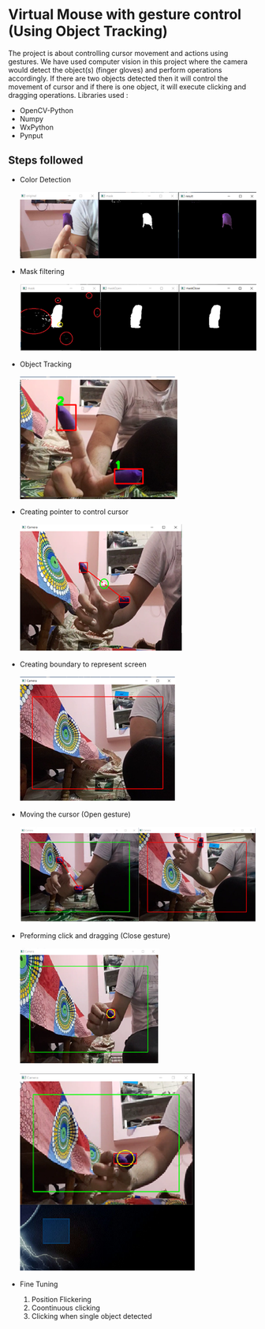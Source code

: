 
# Virtual Mouse with gesture control (Using Object Tracking)

The project is about controlling cursor movement and actions using gestures. We have used computer vision in this project where the camera would detect the object(s) (finger gloves) and perform operations accordingly. If there are two objects detected then it will control the movement of cursor and if there is one object, it will execute clicking and dragging operations.
Libraries used :
* OpenCV-Python	
* Numpy
* WxPython
* Pynput



## Steps followed

- Color Detection<br><br>
![Color Detection](https://github.com/DV821/Virtual-Mouse-with-Object-Tracking/blob/main/Outputs/Color%20Detection.png)

- Mask filtering<br><br>
![Filtering Mask](https://github.com/DV821/Virtual-Mouse-with-Object-Tracking/blob/main/Outputs/Filtering%20Mask.png)

- Object Tracking<br><br>
![Object Tracking](https://github.com/DV821/Virtual-Mouse-with-Object-Tracking/blob/main/Outputs/Object%20Tracking.png)

- Creating pointer to control cursor <br><br>
![Pointer Creation](https://github.com/DV821/Virtual-Mouse-with-Object-Tracking/blob/main/Outputs/Pointer%20Creation.png)

- Creating boundary to represent screen<br><br>
![Boundary Screen](https://github.com/DV821/Virtual-Mouse-with-Object-Tracking/blob/main/Outputs/Boundary%20Screen.png)

- Moving the cursor (Open gesture)<br><br>
![Open Gesture](https://github.com/DV821/Virtual-Mouse-with-Object-Tracking/blob/main/Outputs/Open%20Gesture.png)

- Preforming click and dragging (Close gesture)<br><br>
![Close Gesture](https://github.com/DV821/Virtual-Mouse-with-Object-Tracking/blob/main/Outputs/Close%20Gesture.png)<br><br>
![Dragging Operation](https://github.com/DV821/Virtual-Mouse-with-Object-Tracking/blob/main/Outputs/Dragging%20Operation.png)

- Fine Tuning
    1) Position Flickering
    2) Coontinuous clicking
    3) Clicking when single object detected

  
